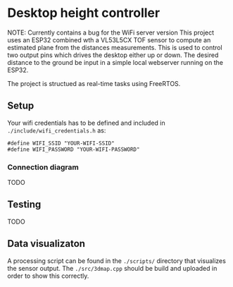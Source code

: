 # Desktop height controller
NOTE: Currently contains a bug for the WiFi server version
This project uses an ESP32 combined wth a VL53L5CX TOF sensor to compute an estimated plane from the distances measurements. This is used to control two output pins which drives the desktop either up or down. The desired distance to the ground be input in a simple local webserver running on the ESP32.

The project is structued as real-time tasks using FreeRTOS.

## Setup
Your wifi credentials has to be defined and included in `./include/wifi_credentials.h` as:
```
#define WIFI_SSID "YOUR-WIFI-SSID"
#define WIFI_PASSWORD "YOUR-WIFI-PASSWORD"
```

### Connection diagram
TODO

## Testing
TODO

## Data visualizaton
A processing script can be found in the `./scripts/` directory that visualizes the sensor output. The `./src/3dmap.cpp` should be build and uploaded in order to show this correctly.

